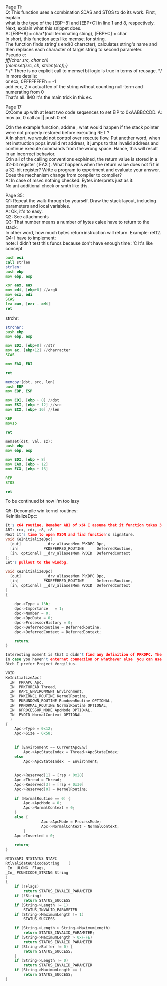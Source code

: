 Page 11: <br>
Q: This function uses a combination SCAS and STOS to do its work. First, explain <br>
what is the type of the [EBP+8] and [EBP+C] in line 1 and 8, respectively. <br>
Next, explain what this snippet does. <br>
A: [EBP+8] = char*(null terminating string), [EBP+C] = char <br>
   In short, this function acts like memset for string. <br>
   The function finds string's end(0 character), calculates string's name and then replaces each character of target string to second parameter. <br>
Pseudo c: <br>
   **fff(char* src, char ch) <br>
      {memset(src, ch, strlen(src));} <br>**
/* There is no explicit call to memset bt logic is true in terms of reusage. */
<br>
In more details: <br> 
	or ecx, 0FFFFFFFFh = -1<br>
	add ecx, 2 = actual len of the string
	without counting null-term and numerating from 0<br>
That's all. IMO it's the main trick in this ex.<br>
	
Page 17 <br>
Q:Come up with at least two code sequences to set EIP to 0xAABBCCDD.
A: mov ax, 0    call ax || push 0  ret

Q:In the example function, addme , what would happen if the stack pointer
were not properly restored before executing RET ?<br>
A:In short, we would not control over execute flow. Put another word,
 when ret instruction pops invalid ret address, it jumps to that invalid address and
 continue execute commands from the wrong space. Hance, this will result in an incorrect behavior.<br>
Q:In all of the calling conventions explained, the return value is stored in a
32-bit register ( EAX ). What happens when the return value does not fi t in a
32-bit register? Write a program to experiment and evaluate your answer.
Does the mechanism change from compiler to compiler?
<br>
A: In case of msvc nothing checked. Bytes interprets just as it. <br>
No ant additional check or smth like this. <br>

Page 35: <br>
Q1: Repeat the walk-through by yourself. Draw the stack layout, including<br>
parameters and local variables. <br>
A: Ok, it's to easy. <br>
Q2: See attachments <br>
Q3: That number means a number of bytes calee have to return to the stack.<br> In other word, how much bytes return instruction will return. Example: ret12.<br>
Q4: I have to implement:<br>
note: I didn't test this funcs because don't have enough time :'C It's like concept<br>


```asm
push esi
call strlen
strlen:
push ebp
mov ebp, esp

xor eax, eax
mov edi, [ebp+8] //arg0
mov ecx, edi
SCAS 
lea eax, [ecx - edi]
ret
```

strchr:
```asm
strchar:
push ebp
mov ebp, esp

mov EDI, [ebp+8] //str
mov ax, [ebp+12] //charracter
SCAS

mov EAX, EDI

ret
```

```asm
memcpy:(dst, src, len)
push EBP
mov EBP, ESP

mov EDI, [ebp + 8] //dst
mov ESI, [ebp + 12] //src
mov ECX, [ebp+ 16] //len

REP
movsb

ret
```

```asm
memset(dst, val, sz):
push ebp
mov ebp, esp

mov EDI, [ebp + 8]
mov EAX, [ebp + 12]
mov ECX, [ebp + 16]

REP
STOS

ret
```

To be continued bt now I'm too lazy

Q5: Decompile win kernel routines: <br>
KeInitializeDpc:<br>
```C++
It's x64 routine. Remeber ABI of x64 I assume that it function takes 3 arg because of r8 - last register in the reversed code.
ABI: rcx, rdx, r8, r8
Next it's time to open MSDN and find function's signature.
void KeInitializeDpc(
  [out]          __drv_aliasesMem PRKDPC Dpc,
  [in]           PKDEFERRED_ROUTINE      DeferredRoutine,
  [in, optional] __drv_aliasesMem PVOID  DeferredContext
);
Let's pullout to the windbg.

void KeInitializeDpc(
  [out]          __drv_aliasesMem PRKDPC Dpc,
  [in]           PKDEFERRED_ROUTINE      DeferredRoutine,
  [in, optional] __drv_aliasesMem PVOID  DeferredContext
)
{
	
	dpc->Type = 13h;
	dpc->Importance   = 1;
	dpc->Number = 0;
	dpc->DpcData = 0;
	dpc->ProcessorHistory = 0;
	dpc->DeferredRoutine = DeferredRoutine;
	dpc->DeferredContext = DeferredContext;

	return;
}

Interesting moment is that I didn't find any definition of PRKDPC. The Project Vergilius helped me with this trick.
In case you haven't enternet connection or whathever else  you can use "dt" (w/o " ") command to look at any win structure.
Btch I prefer Project Vergilius.

```

```C++
VOID
KeInitializeApc(
  IN  PRKAPC Apc,
  IN  PRKTHREAD Thread,
  IN  KAPC_ENVIRONMENT Environment,
  IN  PKKERNEL_ROUTINE KernelRoutine,
  IN  PKRUNDOWN_ROUTINE RundownRoutine OPTIONAL,
  IN  PKNORMAL_ROUTINE NormalRoutine OPTIONAL,
  IN  KPROCESSOR_MODE ApcMode OPTIONAL,
  IN  PVOID NormalContext OPTIONAL
  )
{
	Apc->Type = 0x12;
	Apc->Size = 0x58;
	
	
	if (Environment == CurrentApcEnv)
	    Apc->ApcStateIndex = Thread->ApcStateIndex;
	else
	    Apc->ApcStateIndex  = Environment;
	
	
	Apc->Reserved[1] = [rsp + 0x28]
	Apc->Thread = Thread;
	Apc->Reserved[3] = [rsp + 0x30]	
	Apc->Reserved[0] = KernelRoutine;
	
	if (NormalRoutine == 0) {
	    Apc->ApcMode = 0;
 	    Apc->NormalContext = 0;
	}
	else {
        	    Apc->ApcMode = ProcessMode;
                Apc->NormalContext = NormalContext;
    	}
	Apc->Inserted = 0;
	
	return;
}

```

```C++
NTSYSAPI NTSTATUS NTAPI 
RtlValidateUnicodeString	(
_In_ ULONG 	Flags,
_In_ PCUNICODE_STRING String 
)
{
	if (!Flags)
		return STATUS_INVALID_PARAMETER
	if (!String)
		return STATUS_SUCCESS
	if (String->Length != 1)
		STATUS_INVALID_PARAMETER
	if (String->MaximumLength != 1)
		STATUS_SUCCESS

	if (String->Length > String->MaximumLength)	
		return STATUS_INVALID_PARAMETER;
	if (String->MaximumLength > 0xFFFE)
		return STATUS_INVALID_PARAMETER
	if (String->Buffer != 0) {
		return STATUS_SUCCESS;
	}
	if (String->Length != 0)
		return STATUS_INVALID_PARAMETER
	if (String->MaximumLength == )
		return STATUS_SUCCESS;
}
```
